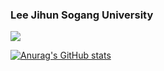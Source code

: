 ### Lee Jihun Sogang University

<a href="https://doongidoong.tistory.com" target="_blank"><img src="https://img.shields.io/badge/Blog-3DDC84?style=flat-square&logo=Tistory&logoColor=white"/>

![Anurag's GitHub stats](https://github-readme-stats.vercel.app/api?username=doongidoong&show_icons=true&theme=radical)
